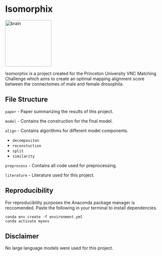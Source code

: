 # Isomorphix

<img src="https://github.com/user-attachments/assets/dfe4bb8e-b1cd-40c5-8a35-56161c893f3b" alt="brain" width="150" />


Isomorphix is a project created for the Princeton University VNC Matching Challenge which aims to create an optimal mapping alignment score between the connectomes of male and female drosophila. 
## File Structure 
`paper` - Paper summarizing the results of this project.

`model` - Contains the construction for the final model.

`align` - Contains algorithms for different model components. 
  - `decompositon`
  - `reconstuction`
  - `split`
  - `similarity`
    
`preprocess` - Contains all code used for preprocessing. 

`literature` - Literature used for this project. 
## Reproducibility
For reproducibility purposes the Anaconda package manager is reccomended. 
Paste the following in your terminal to install dependencies. 
```
conda env create -f environment.yml
conda activate myenv
```

## Disclaimer 
No large language models were used for this project. 
